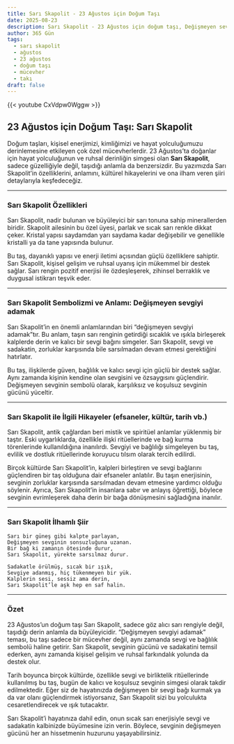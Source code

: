 ```yaml
---
title: Sarı Skapolit - 23 Ağustos için Doğum Taşı
date: 2025-08-23
description: Sarı Skapolit - 23 Ağustos için doğum taşı, Değişmeyen sevgiyi adamak sembolü. Bu özel taşın derin anlamını öğrenin.
author: 365 Gün
tags:
  - sarı skapolit
  - ağustos
  - 23 ağustos
  - doğum taşı
  - mücevher
  - takı
draft: false
---
```


{{< youtube CxVdpw0Wggw >}}

## 23 Ağustos için Doğum Taşı: Sarı Skapolit

Doğum taşları, kişisel enerjimizi, kimliğimizi ve hayat yolculuğumuzu derinlemesine etkileyen çok özel mücevherlerdir. 23 Ağustos’ta doğanlar için hayat yolculuğunun ve ruhsal derinliğin simgesi olan **Sarı Skapolit**, sadece güzelliğiyle değil, taşıdığı anlamla da benzersizdir. Bu yazımızda Sarı Skapolit’in özelliklerini, anlamını, kültürel hikayelerini ve ona ilham veren şiiri detaylarıyla keşfedeceğiz.

---

### Sarı Skapolit Özellikleri

Sarı Skapolit, nadir bulunan ve büyüleyici bir sarı tonuna sahip minerallerden biridir. Skapolit ailesinin bu özel üyesi, parlak ve sıcak sarı renkle dikkat çeker. Kristal yapısı saydamdan yarı saydama kadar değişebilir ve genellikle kristalli ya da tane yapısında bulunur.

Bu taş, dayanıklı yapısı ve enerji iletimi açısından güçlü özelliklere sahiptir. Sarı Skapolit, kişisel gelişim ve ruhsal uyanış için mükemmel bir destek sağlar. Sarı rengin pozitif enerjisi ile özdeşleşerek, zihinsel berraklık ve duygusal istikrarı teşvik eder.

---

### Sarı Skapolit Sembolizmi ve Anlamı: Değişmeyen sevgiyi adamak

Sarı Skapolit’in en önemli anlamlarından biri “değişmeyen sevgiyi adamak”tır. Bu anlam, taşın sarı renginin getirdiği sıcaklık ve ışıkla birleşerek kalplerde derin ve kalıcı bir sevgi bağını simgeler. Sarı Skapolit, sevgi ve sadakatin, zorluklar karşısında bile sarsılmadan devam etmesi gerektiğini hatırlatır.

Bu taş, ilişkilerde güven, bağlılık ve kalıcı sevgi için güçlü bir destek sağlar. Aynı zamanda kişinin kendine olan sevgisini ve özsaygısını güçlendirir. Değişmeyen sevginin sembolü olarak, karşılıksız ve koşulsuz sevginin gücünü yüceltir.

---

### Sarı Skapolit ile İlgili Hikayeler (efsaneler, kültür, tarih vb.)

Sarı Skapolit, antik çağlardan beri mistik ve spiritüel anlamlar yüklenmiş bir taştır. Eski uygarlıklarda, özellikle ilişki ritüellerinde ve bağ kurma törenlerinde kullanıldığına inanılırdı. Sevgiyi ve bağlılığı simgeleyen bu taş, evlilik ve dostluk ritüellerinde koruyucu tılsım olarak tercih edilirdi.

Birçok kültürde Sarı Skapolit’in, kalpleri birleştiren ve sevgi bağlarını güçlendiren bir taş olduğuna dair efsaneler anlatılır. Bu taşın enerjisinin, sevginin zorluklar karşısında sarsılmadan devam etmesine yardımcı olduğu söylenir. Ayrıca, Sarı Skapolit’in insanlara sabır ve anlayış öğrettiği, böylece sevginin evrimleşerek daha derin bir bağa dönüşmesini sağladığına inanılır.

---

### Sarı Skapolit İlhamlı Şiir

```
Sarı bir güneş gibi kalpte parlayan,  
Değişmeyen sevginin sonsuzluğuna uzanan.  
Bir bağ ki zamanın ötesinde durur,  
Sarı Skapolit, yürekte sarsılmaz durur.

Sadakatle örülmüş, sıcak bir ışık,  
Sevgiye adanmış, hiç tükenmeyen bir yük.  
Kalplerin sesi, sessiz ama derin,  
Sarı Skapolit’le aşk hep en saf halin.
```

---

### Özet

23 Ağustos’un doğum taşı Sarı Skapolit, sadece göz alıcı sarı rengiyle değil, taşıdığı derin anlamla da büyüleyicidir. “Değişmeyen sevgiyi adamak” teması, bu taşı sadece bir mücevher değil, aynı zamanda sevgi ve bağlılık sembolü haline getirir. Sarı Skapolit, sevginin gücünü ve sadakatini temsil ederken, aynı zamanda kişisel gelişim ve ruhsal farkındalık yolunda da destek olur.

Tarih boyunca birçok kültürde, özellikle sevgi ve birliktelik ritüellerinde kullanılmış bu taş, bugün de kalıcı ve koşulsuz sevginin simgesi olarak takdir edilmektedir. Eğer siz de hayatınızda değişmeyen bir sevgi bağı kurmak ya da var olanı güçlendirmek istiyorsanız, Sarı Skapolit sizi bu yolculukta cesaretlendirecek ve ışık tutacaktır.

Sarı Skapolit’i hayatınıza dahil edin, onun sıcak sarı enerjisiyle sevgi ve sadakatin kalbinizde büyümesine izin verin. Böylece, sevginin değişmeyen gücünü her an hissetmenin huzurunu yaşayabilirsiniz.